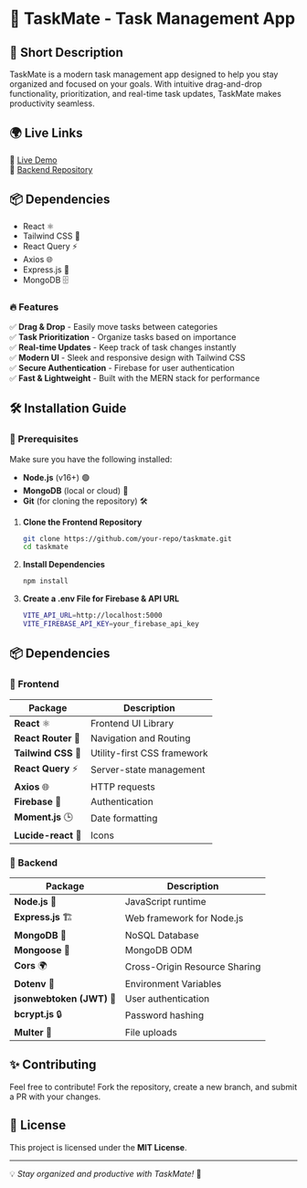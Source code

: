 # 📝 TaskMate - Task Management App  

## 🌟 Short Description  
TaskMate is a modern task management app designed to help you stay organized and focused on your goals. With intuitive drag-and-drop functionality, prioritization, and real-time task updates, TaskMate makes productivity seamless.  

## 🌍 Live Links  
🔗 [Live Demo](https://taskmateplus.netlify.app/)  
🔗 [Backend Repository](https://github.com/fahimfiroz42/task-mate-server)  

## 📦 Dependencies  
- React ⚛️  
- Tailwind CSS 🎨  
- React Query ⚡  
- Axios 🌐  
- Express.js 🚀  
- MongoDB 🗄️  

### 🔥 Features  
✅ **Drag & Drop** - Easily move tasks between categories  
✅ **Task Prioritization** - Organize tasks based on importance  
✅ **Real-time Updates** - Keep track of task changes instantly  
✅ **Modern UI** - Sleek and responsive design with Tailwind CSS  
✅ **Secure Authentication** - Firebase for user authentication  
✅ **Fast & Lightweight** - Built with the MERN stack for performance 

## 🛠 Installation Guide  

### 🔹 Prerequisites  
Make sure you have the following installed:  
- **Node.js** (v16+) 🟢  
- **MongoDB** (local or cloud) 🍃  
- **Git** (for cloning the repository) 🛠  

1. **Clone the Frontend Repository**  
   ```sh
   git clone https://github.com/your-repo/taskmate.git
   cd taskmate

2. **Install Dependencies**  
   ```sh
   npm install

3. **Create a .env File for Firebase & API URL**  
   ```sh
   VITE_API_URL=http://localhost:5000
   VITE_FIREBASE_API_KEY=your_firebase_api_key


## 📦 Dependencies  

### 🔹 Frontend  
| Package | Description |
|---------|------------|
| **React** ⚛️ | Frontend UI Library |
| **React Router** 🚏 | Navigation and Routing |
| **Tailwind CSS** 🎨 | Utility-first CSS framework |
| **React Query** ⚡ | Server-state management |
| **Axios** 🌐 | HTTP requests |
| **Firebase** 🔐 | Authentication |
| **Moment.js** 🕒 | Date formatting |
| **Lucide-react** 🎨 | Icons |

### 🔹 Backend  
| Package | Description |
|---------|------------|
| **Node.js** 🚀 | JavaScript runtime |
| **Express.js** 🏗️ | Web framework for Node.js |
| **MongoDB** 🍃 | NoSQL Database |
| **Mongoose** 📄 | MongoDB ODM |
| **Cors** 🌍 | Cross-Origin Resource Sharing |
| **Dotenv** 🔐 | Environment Variables |
| **jsonwebtoken (JWT)** 🔑 | User authentication |
| **bcrypt.js** 🔒 | Password hashing |
| **Multer** 📂 | File uploads |



## ✨ Contributing
Feel free to contribute! Fork the repository, create a new branch, and submit a PR with your changes.

## 📄 License
This project is licensed under the **MIT License**.

---

💡 _Stay organized and productive with TaskMate!_ 🚀
